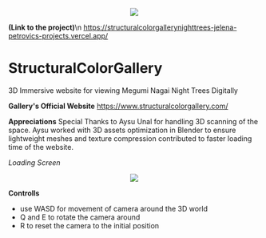 <p align="center">
  <img src="https://github.com/Dinoel27/StructuralColorGallery/assets/28908217/288d1230-f06d-404d-a3fb-71734e71d278" />
</p>

**(Link to the project)**\n
https://structuralcolorgallerynighttrees-jelena-petrovics-projects.vercel.app/

# StructuralColorGallery
3D Immersive website for viewing Megumi Nagai Night Trees Digitally 

**Gallery's Official Website**
https://www.structuralcolorgallery.com/

**Appreciations**
Special Thanks to Aysu Unal for handling 3D scanning of the space. Aysu worked with 3D assets optimization in Blender to ensure lightweight meshes and texture compression contributed to faster loading time of the website.  

_Loading Screen_
<p align="center">
  <img src="https://github.com/Dinoel27/StructuralColorGallery/assets/28908217/694f7818-4268-45b5-887f-b3b047c2fbe0" />
</p>

**Controlls**
- use WASD for movement of camera around the 3D world
- Q and E to rotate the camera around
- R to reset the camera to the initial position

  
